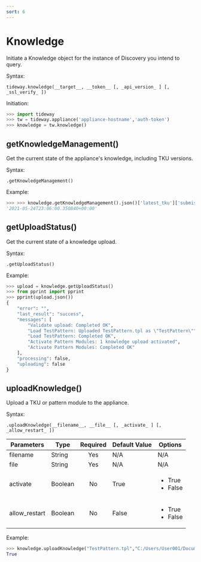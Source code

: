 ```yaml
---
sort: 6
---
```


# Knowledge

Initiate a Knowledge object for the instance of Discovery you intend to query.

Syntax:

```
tideway.knowledge(__target__, __token__ [, _api_version_ ] [, _ssl_verify_ ])
```

Initiation:

```python
>>> import tideway
>>> tw = tideway.appliance('appliance-hostname','auth-token')
>>> knowledge = tw.knowledge()
```

## getKnowledgeManagement()

Get the current state of the appliance's knowledge, including TKU versions.

Syntax:

```
.getKnowledgeManagement()
```

Example:

```python
>>> >>> knowledge.getKnowledgeManagement().json()['latest_tku']['submission_date']
'2021-05-24T23:06:00.350840+00:00'
```

## getUploadStatus()

Get the current state of a knowledge upload.

Syntax:

```
.getUploadStatus()
```

Example:

```python
>>> upload = knowledge.getUploadStatus()
>>> from pprint import pprint
>>> pprint(upload.json())
{
    "error": "",
    "last_result": "success",
    "messages": [
        "Validate upload: Completed OK",
        "Load TestPattern: Uploaded TestPattern.tpl as \"TestPattern\"",
        "Load TestPattern: Completed OK",
        "Activate Pattern Modules: 1 knowledge upload activated",
        "Activate Pattern Modules: Completed OK"
    ],
    "processing": false,
    "uploading": false
}
```

## uploadKnowledge()

Upload a TKU or pattern module to the appliance.

Syntax:

```
.uploadKnowledge(__filename__, __file__ [, _activate_ ] [, _allow_restart_ ])
```

| Parameters    | Type        | Required | Default Value | Options  |
| ------------- | ----------- | :------: | ------------- | -------- |
| filename      | String      | Yes      | N/A           | N/A      |
| file          | String      | Yes      | N/A           | N/A      |
| activate      | Boolean     | No       | True  | <ul><li>True</li><li>False</li></ul> |
| allow_restart | Boolean     | No       | False | <ul><li>True</li><li>False</li></ul> |

Example:

```python
>>> knowledge.uploadKnowledge("TestPattern.tpl","C:/Users/User001/Documents/TestPattern.tpl").ok
True
```